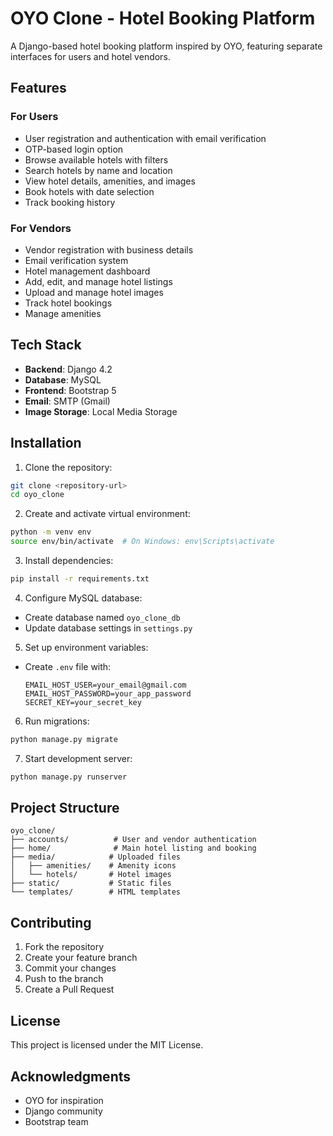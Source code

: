 # OYO Clone - Hotel Booking Platform

A Django-based hotel booking platform inspired by OYO, featuring separate interfaces for users and hotel vendors.

## Features

### For Users

- User registration and authentication with email verification
- OTP-based login option
- Browse available hotels with filters
- Search hotels by name and location
- View hotel details, amenities, and images
- Book hotels with date selection
- Track booking history

### For Vendors

- Vendor registration with business details
- Email verification system
- Hotel management dashboard
- Add, edit, and manage hotel listings
- Upload and manage hotel images
- Track hotel bookings
- Manage amenities

## Tech Stack

- **Backend**: Django 4.2
- **Database**: MySQL
- **Frontend**: Bootstrap 5
- **Email**: SMTP (Gmail)
- **Image Storage**: Local Media Storage

## Installation

1. Clone the repository:

```bash
git clone <repository-url>
cd oyo_clone
```

2. Create and activate virtual environment:

```bash
python -m venv env
source env/bin/activate  # On Windows: env\Scripts\activate
```

3. Install dependencies:

```bash
pip install -r requirements.txt
```

4. Configure MySQL database:

- Create database named `oyo_clone_db`
- Update database settings in `settings.py`

5. Set up environment variables:

- Create `.env` file with:
  ```
  EMAIL_HOST_USER=your_email@gmail.com
  EMAIL_HOST_PASSWORD=your_app_password
  SECRET_KEY=your_secret_key
  ```

6. Run migrations:

```bash
python manage.py migrate
```

7. Start development server:

```bash
python manage.py runserver
```

## Project Structure

```
oyo_clone/
├── accounts/          # User and vendor authentication
├── home/              # Main hotel listing and booking
├── media/            # Uploaded files
│   ├── amenities/    # Amenity icons
│   └── hotels/       # Hotel images
├── static/           # Static files
└── templates/        # HTML templates
```

## Contributing

1. Fork the repository
2. Create your feature branch
3. Commit your changes
4. Push to the branch
5. Create a Pull Request

## License

This project is licensed under the MIT License.

## Acknowledgments

- OYO for inspiration
- Django community
- Bootstrap team

